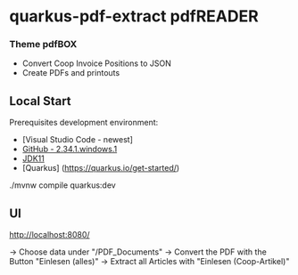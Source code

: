 # quarkus-pdf-extract pdfREADER #

### Theme pdfBOX ###

- Convert Coop Invoice Positions to JSON
- Create PDFs and printouts

## Local Start ##

Prerequisites development environment:

* [Visual Studio Code - newest]
* [GitHub - 2.34.1.windows.1](https://git-scm.com/)
* [JDK11](https://openjdk.org/projects/jdk/11/)
* [Quarkus] (https://quarkus.io/get-started/)

./mvnw compile quarkus:dev

## UI ##

<http://localhost:8080/>

-> Choose data under "/PDF_Documents"
-> Convert the PDF with the Button "Einlesen (alles)"
-> Extract all Articles with "Einlesen (Coop-Artikel)"
